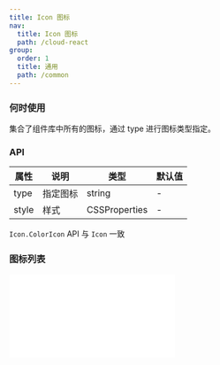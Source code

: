```yaml
---
title: Icon 图标
nav:
  title: Icon 图标
  path: /cloud-react
group:
  order: 1
  title: 通用
  path: /common
---
```


### 何时使用

集合了组件库中所有的图标，通过 type 进行图标类型指定。

### API

| 属性  | 说明     | 类型          | 默认值 |
| ----- | -------- | ------------- | ------ |
| type  | 指定图标 | string        | -      |
| style | 样式     | CSSProperties | -      |

`Icon.ColorIcon` API 与 `Icon` 一致

### 图标列表

<embed src="@components/icon/demos/icon-list.md" />
